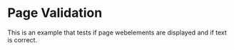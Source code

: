 # Page Validation

This is an example that tests if page webelements are displayed and if text is correct.

